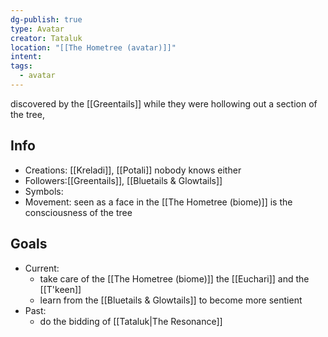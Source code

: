 ```yaml
---
dg-publish: true
type: Avatar
creator: Tataluk
location: "[[The Hometree (avatar)]]"
intent: 
tags:
  - avatar
---
```

discovered by the [[Greentails]] while they were hollowing out a section of the tree,
## Info
- Creations: [[Kreladi]], [[Potali]] nobody knows either
- Followers:[[Greentails]], [[Bluetails & Glowtails]]
- Symbols: 
- Movement: seen as a face in the [[The Hometree (biome)]] is the consciousness of the tree

## Goals
- Current:
	- take care of the [[The Hometree (biome)]] the [[Euchari]] and the [[T'keen]]
	- learn from the [[Bluetails & Glowtails]] to become more sentient
- Past:
	- do the bidding of [[Tataluk|The Resonance]]